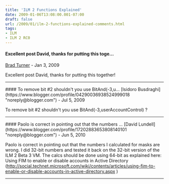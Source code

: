 ```yaml
---
title: 'ILM 2 Functions Explained'
date: 2009-01-06T13:08:00.001-07:00
draft: false
url: /2009/01/ilm-2-functions-explained-comments.html
tags: 
- ILM
- ILM 2 RC0
---
```


#### Excellent post David, thanks for putting this toge...
[Brad Turner](https://www.blogger.com/profile/13950085747222995199 "noreply@blogger.com") - <time datetime="2009-01-07T15:06:00.000-07:00">Jan 3, 2009</time>

Excellent post David, thanks for putting this together!
<hr />
#### To remove bit #2 shouldn't you use BitAnd(-3,u...
[Isidoro Busdraghi](https://www.blogger.com/profile/04290036938524999018 "noreply@blogger.com") - <time datetime="2009-07-10T05:24:19.781-07:00">Jul 5, 2009</time>

To remove bit #2 shouldn't you use BitAnd(-3,userAccountControl) ?
<hr />
#### Paolo is correct in pointing out that the numbers ...
[David Lundell](https://www.blogger.com/profile/17202883653808140101 "noreply@blogger.com") - <time datetime="2010-06-04T09:54:26.894-07:00">Jun 5, 2010</time>

Paolo is correct in pointing out that the numbers I calculated for masks are wrong. I did 32-bit numbers and tested it back on the 32-bit version of the ILM 2 Beta 3 VM. The calcs should be done using 64-bit as explained here: Using FIM to enable or disable accounts in Active Directory (http://social.technet.microsoft.com/wiki/contents/articles/using-fim-to-enable-or-disable-accounts-in-active-directory.aspx )
<hr />
